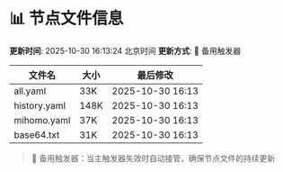 # 📊 节点文件信息

**更新时间**: 2025-10-30 16:13:24 北京时间
**更新方式**: 🔄 备用触发器

| 文件名 | 大小 | 最后修改 |
|--------|------|----------|
| all.yaml | 33K | 2025-10-30 16:13 |
| history.yaml | 148K | 2025-10-30 16:13 |
| mihomo.yaml | 37K | 2025-10-30 16:13 |
| base64.txt | 31K | 2025-10-30 16:13 |

> 🔄 备用触发器：当主触发器失效时自动接管，确保节点文件的持续更新
